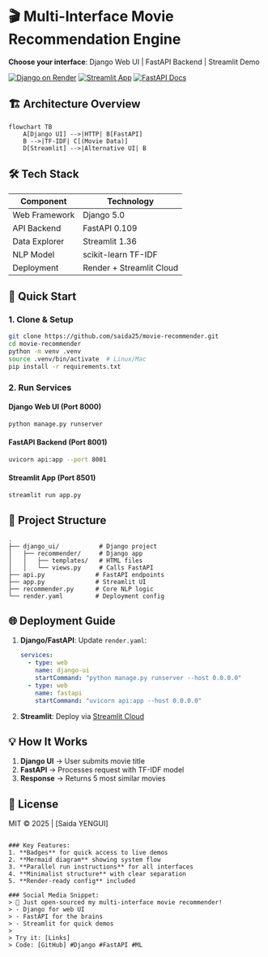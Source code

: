 # 🎬 Multi-Interface Movie Recommendation Engine

**Choose your interface**: Django Web UI | FastAPI Backend | Streamlit Demo

[![Django on Render](https://img.shields.io/badge/Render-Django_UI-09a3d5)](https://movie-recommender-khzw.onrender.com)
[![Streamlit App](https://static.streamlit.io/badges/streamlit_badge_black_white.svg)](https://your-app.streamlit.app)
[![FastAPI Docs](https://img.shields.io/badge/API-FastAPI-green)](https://movie-recommender-khzw.onrender.com/docs)

## 🏗️ Architecture Overview
```mermaid
flowchart TB
    A[Django UI] -->|HTTP| B[FastAPI]
    B -->|TF-IDF| C[(Movie Data)]
    D[Streamlit] -->|Alternative UI| B
```

## 🛠️ Tech Stack
| Component       | Technology              |
|----------------|-------------------------|
| Web Framework  | Django 5.0              |
| API Backend    | FastAPI 0.109           |
| Data Explorer  | Streamlit 1.36          |
| NLP Model      | scikit-learn TF-IDF     |
| Deployment     | Render + Streamlit Cloud|

## 🚀 Quick Start

### 1. Clone & Setup
```bash
git clone https://github.com/saida25/movie-recommender.git
cd movie-recommender
python -m venv .venv
source .venv/bin/activate  # Linux/Mac
pip install -r requirements.txt
```

### 2. Run Services
#### Django Web UI (Port 8000)
```bash
python manage.py runserver
```

#### FastAPI Backend (Port 8001)
```bash
uvicorn api:app --port 8001
```

#### Streamlit App (Port 8501)
```bash
streamlit run app.py
```

## 📂 Project Structure
```
.
├── django_ui/           # Django project
│   ├── recommender/     # Django app
│   │   ├── templates/   # HTML files
│   │   └── views.py     # Calls FastAPI
├── api.py              # FastAPI endpoints
├── app.py              # Streamlit UI
├── recommender.py      # Core NLP logic
└── render.yaml         # Deployment config
```

## 🌐 Deployment Guide
1. **Django/FastAPI**: Update `render.yaml`:
   ```yaml
   services:
     - type: web
       name: django-ui
       startCommand: "python manage.py runserver --host 0.0.0.0"
     - type: web 
       name: fastapi
       startCommand: "uvicorn api:app --host 0.0.0.0"
   ```
2. **Streamlit**: Deploy via [Streamlit Cloud](https://streamlit.io/cloud)

## 💡 How It Works
1. **Django UI** → User submits movie title
2. **FastAPI** → Processes request with TF-IDF model
3. **Response** → Returns 5 most similar movies

## 📜 License
MIT © 2025 | [Saida YENGUI]
```

### Key Features:
1. **Badges** for quick access to live demos
2. **Mermaid diagram** showing system flow
3. **Parallel run instructions** for all interfaces
4. **Minimalist structure** with clear separation
5. **Render-ready config** included

### Social Media Snippet:
> 🍿 Just open-sourced my multi-interface movie recommender!  
> - Django for web UI  
> - FastAPI for the brains  
> - Streamlit for quick demos  
>  
> Try it: [Links]  
> Code: [GitHub] #Django #FastAPI #ML  

